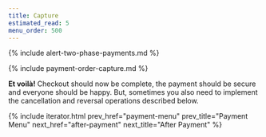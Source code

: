 ```yaml
---
title: Capture
estimated_read: 5
menu_order: 500
---
```


{% include alert-two-phase-payments.md %}

{% include payment-order-capture.md %}

**Et voilà!** Checkout should now be complete, the payment should be secure and
everyone should be happy. But, sometimes you also need to implement the
cancellation and reversal operations described below.

{% include iterator.html prev_href="payment-menu"
                         prev_title="Payment Menu"
                         next_href="after-payment"
                         next_title="After Payment" %}
